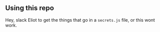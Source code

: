 ## Using this repo

Hey, slack Eliot to get the things that go in a `secrets.js` file, or this wont work.
